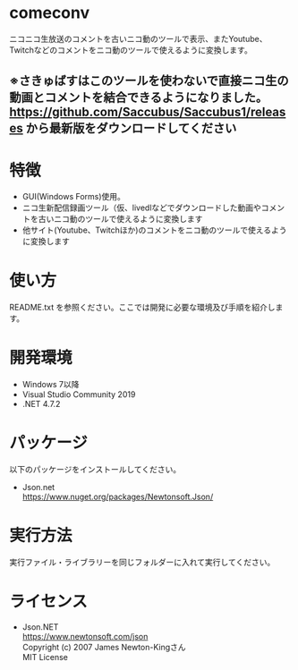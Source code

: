# comeconv

ニコニコ生放送のコメントを古いニコ動のツールで表示、またYoutube、Twitchなどのコメントをニコ動のツールで使えるように変換します。  

## **※さきゅばすはこのツールを使わないで直接ニコ生の動画とコメントを結合できるようになりました。<br>https://github.com/Saccubus/Saccubus1/releases から最新版をダウンロードしてください** 

# 特徴

- GUI(Windows Forms)使用。  
- ニコ生新配信録画ツール（仮、livedlなどでダウンロードした動画やコメントを古いニコ動のツールで使えるように変換します  
- 他サイト(Youtube、Twitchほか)のコメントをニコ動のツールで使えるように変換します  

# 使い方

README.txt を参照ください。ここでは開発に必要な環境及び手順を紹介します。   

# 開発環境

- Windows 7以降  
- Visual Studio Community 2019  
- .NET 4.7.2  

# パッケージ

以下のパッケージをインストールしてください。  

- Json.net  
https://www.nuget.org/packages/Newtonsoft.Json/  


# 実行方法

実行ファイル・ライブラリーを同じフォルダーに入れて実行してください。  

# ライセンス

- Json.NET  
https://www.newtonsoft.com/json  
Copyright (c) 2007 James Newton-Kingさん  
MIT License  

